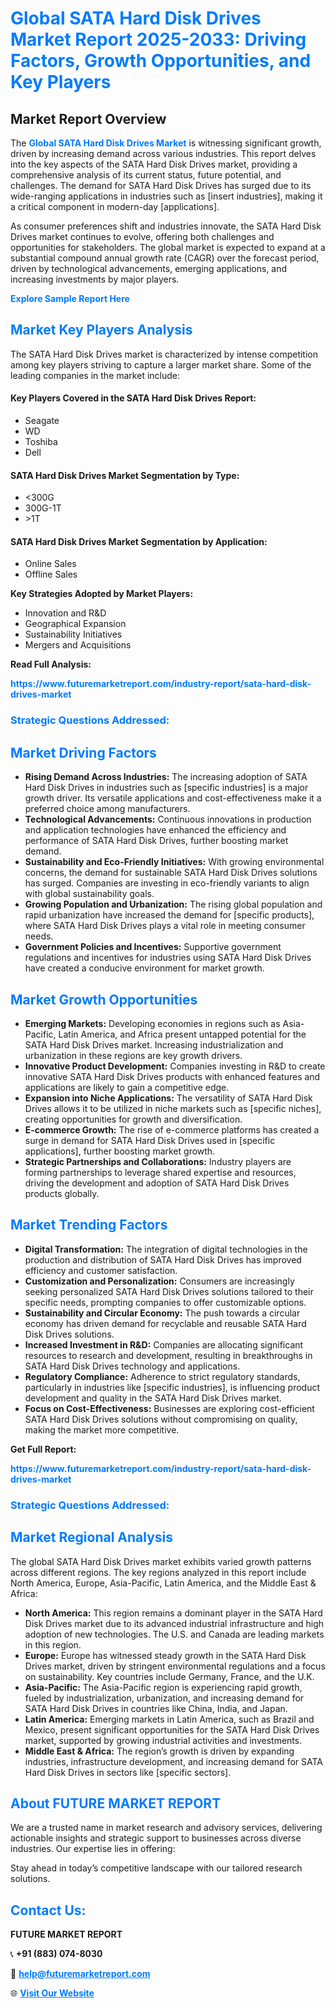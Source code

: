 <h1 style="color: #007BFF;">Global SATA Hard Disk Drives Market Report 2025-2033: Driving Factors, Growth Opportunities, and Key Players</h1>

<section id="overview">
<h2>Market Report Overview</h2>
<p>The <a href="https://www.futuremarketreport.com/industry-report/sata-hard-disk-drives-market" style="color: #007BFF; text-decoration: none;"><strong>Global SATA Hard Disk Drives Market</strong></a> is witnessing significant growth, driven by increasing demand across various industries. This report delves into the key aspects of the SATA Hard Disk Drives market, providing a comprehensive analysis of its current status, future potential, and challenges. The demand for SATA Hard Disk Drives has surged due to its wide-ranging applications in industries such as [insert industries], making it a critical component in modern-day [applications].</p>
<p>As consumer preferences shift and industries innovate, the SATA Hard Disk Drives market continues to evolve, offering both challenges and opportunities for stakeholders. The global market is expected to expand at a substantial compound annual growth rate (CAGR) over the forecast period, driven by technological advancements, emerging applications, and increasing investments by major players.</p>
</section>

<section id="overview">
<p><a href="https://www.futuremarketreport.com/request-sample/reportId=115256" style="color: #007BFF; text-decoration: none;"><strong>Explore Sample Report Here</strong></a></p>
</section>

<section id="key-players">
<h2 style="color: #007BFF;">Market Key Players Analysis</h2>
<p>The SATA Hard Disk Drives market is characterized by intense competition among key players striving to capture a larger market share. Some of the leading companies in the market include:</p>
<h4>Key Players Covered in the SATA Hard Disk Drives Report:</h4>
<ul><li>Seagate</li><li>WD</li><li>Toshiba</li><li>Dell</li></ul>
<h4>SATA Hard Disk Drives Market Segmentation by Type:</h4>
<ul><li>&lt;300G</li><li>300G-1T</li><li>&gt;1T</li></ul>

<h4>SATA Hard Disk Drives Market Segmentation by Application:</h4>
<ul><li>Online Sales</li><li>Offline Sales</li></ul>
<p><strong>Key Strategies Adopted by Market Players:</strong></p>
<ul>
<li>Innovation and R&D</li>
<li>Geographical Expansion</li>
<li>Sustainability Initiatives</li>
<li>Mergers and Acquisitions</li>
</ul>
</section>

<section>
<p><strong>Read Full Analysis: </strong></p><a href="https://www.futuremarketreport.com/industry-report/sata-hard-disk-drives-market" style="color: #007BFF; text-decoration: none;"><strong>https://www.futuremarketreport.com/industry-report/sata-hard-disk-drives-market</strong></a>
<h3 style="color: #007BFF;">Strategic Questions Addressed:</h3>
</section>

<section id="driving-factors">
<h2 style="color: #007BFF;">Market Driving Factors</h2>
<ul>
<li><strong>Rising Demand Across Industries:</strong> The increasing adoption of SATA Hard Disk Drives in industries such as [specific industries] is a major growth driver. Its versatile applications and cost-effectiveness make it a preferred choice among manufacturers.</li>
<li><strong>Technological Advancements:</strong> Continuous innovations in production and application technologies have enhanced the efficiency and performance of SATA Hard Disk Drives, further boosting market demand.</li>
<li><strong>Sustainability and Eco-Friendly Initiatives:</strong> With growing environmental concerns, the demand for sustainable SATA Hard Disk Drives solutions has surged. Companies are investing in eco-friendly variants to align with global sustainability goals.</li>
<li><strong>Growing Population and Urbanization:</strong> The rising global population and rapid urbanization have increased the demand for [specific products], where SATA Hard Disk Drives plays a vital role in meeting consumer needs.</li>
<li><strong>Government Policies and Incentives:</strong> Supportive government regulations and incentives for industries using SATA Hard Disk Drives have created a conducive environment for market growth.</li>
</ul>
</section>

<section id="growth-opportunities">
<h2 style="color: #007BFF;">Market Growth Opportunities</h2>
<ul>
<li><strong>Emerging Markets:</strong> Developing economies in regions such as Asia-Pacific, Latin America, and Africa present untapped potential for the SATA Hard Disk Drives market. Increasing industrialization and urbanization in these regions are key growth drivers.</li>
<li><strong>Innovative Product Development:</strong> Companies investing in R&D to create innovative SATA Hard Disk Drives products with enhanced features and applications are likely to gain a competitive edge.</li>
<li><strong>Expansion into Niche Applications:</strong> The versatility of SATA Hard Disk Drives allows it to be utilized in niche markets such as [specific niches], creating opportunities for growth and diversification.</li>
<li><strong>E-commerce Growth:</strong> The rise of e-commerce platforms has created a surge in demand for SATA Hard Disk Drives used in [specific applications], further boosting market growth.</li>
<li><strong>Strategic Partnerships and Collaborations:</strong> Industry players are forming partnerships to leverage shared expertise and resources, driving the development and adoption of SATA Hard Disk Drives products globally.</li>
</ul>
</section>

<section id="trending-factors">
<h2 style="color: #007BFF;">Market Trending Factors</h2>
<ul>
<li><strong>Digital Transformation:</strong> The integration of digital technologies in the production and distribution of SATA Hard Disk Drives has improved efficiency and customer satisfaction.</li>
<li><strong>Customization and Personalization:</strong> Consumers are increasingly seeking personalized SATA Hard Disk Drives solutions tailored to their specific needs, prompting companies to offer customizable options.</li>
<li><strong>Sustainability and Circular Economy:</strong> The push towards a circular economy has driven demand for recyclable and reusable SATA Hard Disk Drives solutions.</li>
<li><strong>Increased Investment in R&D:</strong> Companies are allocating significant resources to research and development, resulting in breakthroughs in SATA Hard Disk Drives technology and applications.</li>
<li><strong>Regulatory Compliance:</strong> Adherence to strict regulatory standards, particularly in industries like [specific industries], is influencing product development and quality in the SATA Hard Disk Drives market.</li>
<li><strong>Focus on Cost-Effectiveness:</strong> Businesses are exploring cost-efficient SATA Hard Disk Drives solutions without compromising on quality, making the market more competitive.</li>
</ul>
</section>

<section>
<p><strong>Get Full Report: </strong></p><a href="https://www.futuremarketreport.com/industry-report/sata-hard-disk-drives-market" style="color: #007BFF; text-decoration: none;"><strong>https://www.futuremarketreport.com/industry-report/sata-hard-disk-drives-market</strong></a>
<h3 style="color: #007BFF;">Strategic Questions Addressed:</h3>
</section>


<section id="regional-analysis">
<h2 style="color: #007BFF;">Market Regional Analysis</h2>
<p>The global SATA Hard Disk Drives market exhibits varied growth patterns across different regions. The key regions analyzed in this report include North America, Europe, Asia-Pacific, Latin America, and the Middle East & Africa:</p>
<ul>
<li><strong>North America:</strong> This region remains a dominant player in the SATA Hard Disk Drives market due to its advanced industrial infrastructure and high adoption of new technologies. The U.S. and Canada are leading markets in this region.</li>
<li><strong>Europe:</strong> Europe has witnessed steady growth in the SATA Hard Disk Drives market, driven by stringent environmental regulations and a focus on sustainability. Key countries include Germany, France, and the U.K.</li>
<li><strong>Asia-Pacific:</strong> The Asia-Pacific region is experiencing rapid growth, fueled by industrialization, urbanization, and increasing demand for SATA Hard Disk Drives in countries like China, India, and Japan.</li>
<li><strong>Latin America:</strong> Emerging markets in Latin America, such as Brazil and Mexico, present significant opportunities for the SATA Hard Disk Drives market, supported by growing industrial activities and investments.</li>
<li><strong>Middle East & Africa:</strong> The region’s growth is driven by expanding industries, infrastructure development, and increasing demand for SATA Hard Disk Drives in sectors like [specific sectors].</li>
</ul>
</section>

<footer>
<h2 style="color: #007BFF;">About FUTURE MARKET REPORT</h2>
<p>We are a trusted name in market research and advisory services, delivering actionable insights and strategic support to businesses across diverse industries. Our expertise lies in offering:</p>

<p>Stay ahead in today’s competitive landscape with our tailored research solutions.</p>

<h2 style="color: #007BFF;">Contact Us:</h2>
<p><strong>FUTURE MARKET REPORT</strong></p>
<p>📞 <strong>+91 (883) 074-8030</strong></p>
<p>📧 <strong><a href="mailto:help@futuremarketreport.com" style="color: #007BFF;">help@futuremarketreport.com</a></strong></p>
<p>🌐 <strong><a href="https://www.futuremarketreport.com/" style="color: #007BFF;">Visit Our Website</a></strong></p>
</footer>